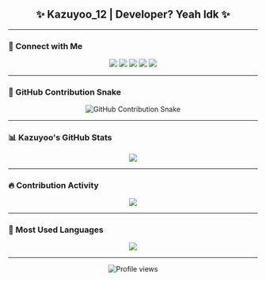 <!-- README - GitHub Profile Kazuyoo_12 -->

<h2 align="center">✨ Kazuyoo_12 | Developer? Yeah Idk ✨</h2>

---

### 🔗 Connect with Me

<p align="center">
  <a href="mailto:dikinurrohmat42@gmail.com"><img src="https://img.shields.io/badge/Gmail-dikinurrohmat42-EA4335?style=for-the-badge&logo=gmail&logoColor=white"/></a>
  <a href="https://t.me/KzyoCh"><img src="https://img.shields.io/badge/Telegram-KzyoCh-26A5E4?style=for-the-badge&logo=telegram&logoColor=white"/></a>
  <a href="https://tiktok.com/@dikicl26"><img src="https://img.shields.io/badge/TikTok-@dikicl26-000000?style=for-the-badge&logo=tiktok&logoColor=white"/></a>
  <a href="https://youtube.com/@KazuyooOpenSources"><img src="https://img.shields.io/badge/YouTube-KazuyooOpenSources-FF0000?style=for-the-badge&logo=youtube&logoColor=white"/></a>
  <a href="https://instagram.com/dkinrhmt"><img src="https://img.shields.io/badge/Instagram-dkinrhmt-E1306C?style=for-the-badge&logo=instagram&logoColor=white"/></a>
</p>

---

### 🐍 GitHub Contribution Snake

<p align="center">
  <img src="https://github.com/Kazuyoo-stuff/Kazuyoo-stuff/blob/output/github-contribution-grid-snake.svg" alt="GitHub Contribution Snake" />
</p>

---

### 📊 Kazuyoo's GitHub Stats

<p align="center">
  <img src="https://github-readme-stats.vercel.app/api?username=Kazuyoo-stuff&show_icons=true&count_private=true&theme=calm&border_radius=10&hide_title=true&include_all_commits=true" />
</p>

---

### 🔥 Contribution Activity

<p align="center">
  <img src="https://streak-stats.demolab.com/?user=Kazuyoo-stuff&theme=calm&fire=ff69b4&ring=708090&dates=999999&currStreakLabel=ff69b4" />
</p>

---

### 🧠 Most Used Languages

<p align="center">
  <img src="https://github-readme-stats.vercel.app/api/top-langs/?username=Kazuyoo-stuff&layout=donut&theme=calm&langs_count=6&hide_title=true&border_radius=10" />
</p>

---

<p align="center">
  <img src="https://komarev.com/ghpvc/?username=Kazuyoo-stuff&style=flat-square&color=lightgrey" alt="Profile views"/>
</p>
